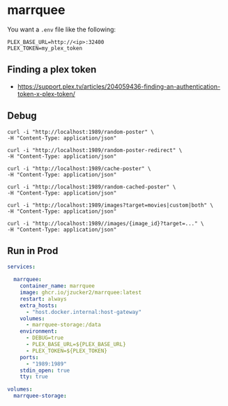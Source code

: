 # marrquee

You want a `.env` file like the following:

```
PLEX_BASE_URL=http://<ip>:32400
PLEX_TOKEN=my_plex_token
```

## Finding a plex token

* https://support.plex.tv/articles/204059436-finding-an-authentication-token-x-plex-token/

## Debug

```
curl -i "http://localhost:1989/random-poster" \
-H "Content-Type: application/json"

curl -i "http://localhost:1989/random-poster-redirect" \
-H "Content-Type: application/json"

curl -i "http://localhost:1989/cache-poster" \
-H "Content-Type: application/json"

curl -i "http://localhost:1989/random-cached-poster" \
-H "Content-Type: application/json"

curl -i "http://localhost:1989/images?target=movies|custom|both" \
-H "Content-Type: application/json"

curl -i "http://localhost:1989//images/{image_id}?target=..." \
-H "Content-Type: application/json"
```

## Run in Prod

```yaml
services:

  marrquee:
    container_name: marrquee
    image: ghcr.io/jzucker2/marrquee:latest
    restart: always
    extra_hosts:
      - "host.docker.internal:host-gateway"
    volumes:
      - marrquee-storage:/data
    environment:
      - DEBUG=true
      - PLEX_BASE_URL=${PLEX_BASE_URL}
      - PLEX_TOKEN=${PLEX_TOKEN}
    ports:
      - "1989:1989"
    stdin_open: true
    tty: true

volumes:
  marrquee-storage:
```
